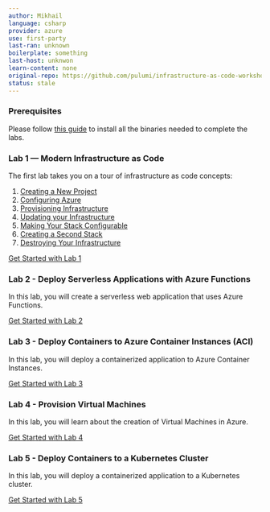 ```yaml
---
author: Mikhail
language: csharp
provider: azure
use: first-party
last-ran: unknown
boilerplate: something
last-host: unknwon
learn-content: none
original-repo: https://github.com/pulumi/infrastructure-as-code-workshop/tree/master/labs/azure/csharp
status: stale
---
```

### Prerequisites

Please follow [this guide](./00-installing-prerequisites.md) to install all the binaries needed to complete the labs.

### Lab 1 — Modern Infrastructure as Code

The first lab takes you on a tour of infrastructure as code concepts:

1. [Creating a New Project](./01-iac/01-creating-a-new-project.md)
2. [Configuring Azure](./01-iac/02-configuring-azure.md)
3. [Provisioning Infrastructure](./01-iac/03-provisioning-infrastructure.md)
4. [Updating your Infrastructure](./01-iac/04-updating-your-infrastructure.md)
5. [Making Your Stack Configurable](./01-iac/05-making-your-stack-configurable.md)
6. [Creating a Second Stack](./01-iac/06-creating-a-second-stack.md)
7. [Destroying Your Infrastructure](./01-iac/07-destroying-your-infrastructure.md)

[Get Started with Lab 1](./01-iac/01-creating-a-new-project.md)

### Lab 2 - Deploy Serverless Applications with Azure Functions

In this lab, you will create a serverless web application that uses Azure Functions.

[Get Started with Lab 2](./02-serverless/README.md)

### Lab 3 - Deploy Containers to Azure Container Instances (ACI)

In this lab, you will deploy a containerized application to Azure Container Instances.

[Get Started with Lab 3](./03-aci/README.md)

### Lab 4 - Provision Virtual Machines

In this lab, you will learn about the creation of Virtual Machines in Azure.

[Get Started with Lab 4](./04-vms/README.md)

### Lab 5 - Deploy Containers to a Kubernetes Cluster

In this lab, you will deploy a containerized application to a Kubernetes cluster.

[Get Started with Lab 5](./05-kubernetes/README.md)
